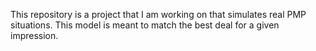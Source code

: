 This repository is a project that I am working on that simulates real PMP situations. 
This model is meant to match the best deal for a given impression.
